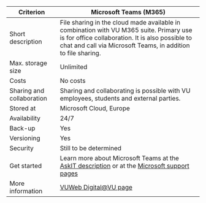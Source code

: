 Criterion|Microsoft Teams (M365)|
|---|---|
|Short description|File sharing in the cloud made available in combination with VU M365 suite. Primary use is for office collaboration. It is also possible to chat and call via Microsoft Teams, in addition to file sharing. |
|Max. storage size|Unlimited |
|Costs|No costs |
|Sharing and collaboration|Sharing and collaborating is possible with VU employees, students and external parties.|
|Stored at|Microsoft Cloud, Europe |
|Availability|24/7|
|Back-up|Yes|
|Versioning|Yes|
|Security|Still to be determined|
|Get started|Learn more about Microsoft Teams at the [AskIT description](https://askit.vu.nl/tas/public/ssp/content/detail/service?unid=4d07918002e44939b34394bc3438849b&from=ccc74799-a3d8-4cd4-9ff3-efe1001e83ae) or at the [Microsoft support pages](https://support.microsoft.com/en-us/teams)|
|More information|[VUWeb Digital@VU page](https://vu.nl/nl/over-de-vu/meer-over/de-moderne-werkplek-van-de-vu)|
